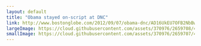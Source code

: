 ```yaml
---
layout: default
title: "Obama stayed on-script at DNC"
link: http://www.bostonglobe.com/2012/09/07/obama-dnc/AD16UkEU7OFB2NbBw8TRkM/story.html
largeImage: https://cloud.githubusercontent.com/assets/370976/2659708/44b2c9a0-c017-11e3-9506-69dd7fab06d9.png
smallImage: https://cloud.githubusercontent.com/assets/370976/2659707/41606906-c017-11e3-8805-1b30b6c911cf.png
---
```



